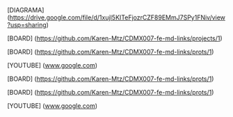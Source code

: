 [DIAGRAMA] (https://drive.google.com/file/d/1xujI5KITeFjozrCZF89EMmJ7SPy1FNiv/view?usp=sharing)

[BOARD] (https://github.com/Karen-Mtz/CDMX007-fe-md-links/projects/1)


[BOARD] (https://github.com/Karen-Mtz/CDMX007-fe-md-links/prots/1)

[YOUTUBE] (www.google.com)

[BOARD] (https://github.com/Karen-Mtz/CDMX007-fe-md-links/prots/1)

[BOARD] (https://github.com/Karen-Mtz/CDMX007-fe-md-links/prots/1)


[YOUTUBE] (www.google.com)